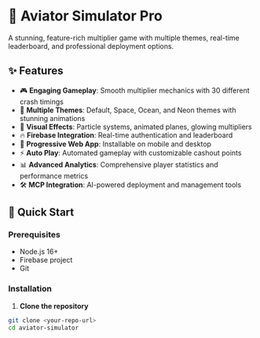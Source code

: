 # 🚀 Aviator Simulator Pro

A stunning, feature-rich multiplier game with multiple themes, real-time leaderboard, and professional deployment options.

## ✨ Features

- 🎮 **Engaging Gameplay**: Smooth multiplier mechanics with 30 different crash timings
- 🎨 **Multiple Themes**: Default, Space, Ocean, and Neon themes with stunning animations
- 🌟 **Visual Effects**: Particle systems, animated planes, glowing multipliers
- 🔥 **Firebase Integration**: Real-time authentication and leaderboard
- 📱 **Progressive Web App**: Installable on mobile and desktop
- ⚡ **Auto Play**: Automated gameplay with customizable cashout points
- 📊 **Advanced Analytics**: Comprehensive player statistics and performance metrics
- 🛠️ **MCP Integration**: AI-powered deployment and management tools

## 🚀 Quick Start

### Prerequisites
- Node.js 16+
- Firebase project
- Git

### Installation

1. **Clone the repository**
```bash
git clone <your-repo-url>
cd aviator-simulator